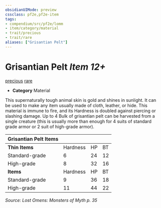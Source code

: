 ```yaml
---
obsidianUIMode: preview
cssclass: pf2e,pf2e-item
tags:
- compendium/src/pf2e/lomm
- item/category/material
- trait/precious
- trait/rare
aliases: ["Grisantian Pelt"]
---
```

# Grisantian Pelt *Item 12+*  
[precious](../../../Rules/traits/precious.md)  [rare](../../../Rules/traits/rare.md)  

- **Category** Material

This supernaturally tough animal skin is gold and shines in sunlight. It can be used to make any item usually made of cloth, leather, or hide. This material is immune to fire, and its Hardness is doubled against piercing or slashing damage. Up to 4 Bulk of grisantian pelt can be harvested from a single creature (this is usually more than enough for 4 suits of standard grade armor or 2 suit of high-grade armor).

| Grisantian Pelt Items |  |  |  |
|-----------------------|--|--|--|
| **Thin Items** | Hardness | HP | BT |
| Standard-grade | 6 | 24 | 12 |
| High-grade | 8 | 32 | 16 |
| **Items** | Hardness | HP | BT |
| Standard-grade | 9 | 36 | 18 |
| High-grade | 11 | 44 | 22 |


*Source: Lost Omens: Monsters of Myth p. 35*